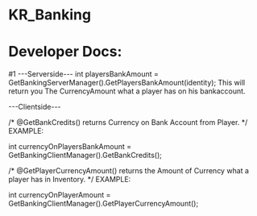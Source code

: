 # KR_Banking
 

 # Developer Docs: 

 #1 ---Serverside---
 int playersBankAmount = GetBankingServerManager().GetPlayersBankAmount(identity);
 This will return you The CurrencyAmount what a player has on his bankaccount.

 ---Clientside---

/* 
    @GetBankCredits()
        returns Currency on Bank Account from Player.
*/
EXAMPLE:

 int currencyOnPlayersBankAmount = GetBankingClientManager().GetBankCredits();





 /* 
    @GetPlayerCurrencyAmount()
        returns the Amount of Currency what a player has in Inventory.
 */
 EXAMPLE: 

 int currencyOnPlayerAmount = GetBankingClientManager().GetPlayerCurrencyAmount();

